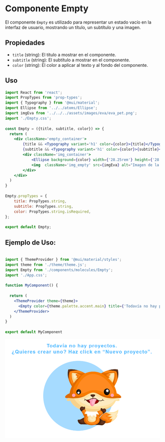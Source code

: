 # Componente Empty

El componente `Empty` es utilizado para representar un estado vacío en la interfaz de usuario, mostrando un título, un subtítulo y una imagen.

## Propiedades

- `title` (string): El título a mostrar en el componente.
- `subtitle` (string): El subtítulo a mostrar en el componente.
- `color` (string): El color a aplicar al texto y al fondo del componente.

## Uso

```jsx
import React from 'react';
import PropTypes from 'prop-types';
import { Typography } from '@mui/material';
import Ellipse from '../../atoms/Ellipse';
import imgEva from '../../../assets/images/eva/eva_pet.png';
import './Empty.css';

const Empty = ({title, subtitle, color}) => {
  return (
    <div className='empty_container'>
        {title && <Typography variant='h1' color={color}>{title}</Typography>}
        {subtitle && <Typography variant='h1' color={color}>{subtitle}</Typography>}
        <div className='img_container'>            
            <Ellipse background={color} width={'28.25rem'} height={'28.25rem'} opacity={'50%'}/> 
            <img  className='img_empty' src={imgEva} alt="Imagen de la mascota de EdVisto" width={'22.65rem'}  height={'22.65rem'} />
        </div>
    </div>
  )
}

Empty.propTypes = {
    title: PropTypes.string,
    subtitle: PropTypes.string,
    color: PropTypes.string.isRequired,
};

export default Empty;
```

## Ejemplo de Uso:
```jsx

import { ThemeProvider } from '@mui/material/styles';
import theme from './theme/theme.js';
import Empty from './components/molecules/Empty';
import './App.css';

function MyComponent() {

  return (
    <ThemeProvider theme={theme}>
      <Empty color={theme.palette.accent.main} title={'Todavía no hay proyectos.'} subtitle={'¿Quieres crear uno? Haz click en “Nuevo proyecto”.'}/>
    </ThemeProvider>
  )
}

export default MyComponent
```

![Empty](../../../assets/images/doc/Empty.png)